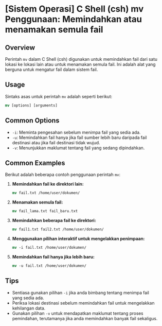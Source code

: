 # [Sistem Operasi] C Shell (csh) mv Penggunaan: Memindahkan atau menamakan semula fail

## Overview
Perintah `mv` dalam C Shell (csh) digunakan untuk memindahkan fail dari satu lokasi ke lokasi lain atau untuk menamakan semula fail. Ini adalah alat yang berguna untuk mengatur fail dalam sistem fail.

## Usage
Sintaks asas untuk perintah `mv` adalah seperti berikut:

```csh
mv [options] [arguments]
```

## Common Options
- `-i`: Meminta pengesahan sebelum menimpa fail yang sedia ada.
- `-u`: Memindahkan fail hanya jika fail sumber lebih baru daripada fail destinasi atau jika fail destinasi tidak wujud.
- `-v`: Menunjukkan maklumat tentang fail yang sedang dipindahkan.

## Common Examples
Berikut adalah beberapa contoh penggunaan perintah `mv`:

1. **Memindahkan fail ke direktori lain:**
   ```csh
   mv fail.txt /home/user/dokumen/
   ```

2. **Menamakan semula fail:**
   ```csh
   mv fail_lama.txt fail_baru.txt
   ```

3. **Memindahkan beberapa fail ke direktori:**
   ```csh
   mv fail1.txt fail2.txt /home/user/dokumen/
   ```

4. **Menggunakan pilihan interaktif untuk mengelakkan penimpaan:**
   ```csh
   mv -i fail.txt /home/user/dokumen/
   ```

5. **Memindahkan fail hanya jika lebih baru:**
   ```csh
   mv -u fail.txt /home/user/dokumen/
   ```

## Tips
- Sentiasa gunakan pilihan `-i` jika anda bimbang tentang menimpa fail yang sedia ada.
- Periksa lokasi destinasi sebelum memindahkan fail untuk mengelakkan kehilangan data.
- Gunakan pilihan `-v` untuk mendapatkan maklumat tentang proses pemindahan, terutamanya jika anda memindahkan banyak fail sekaligus.
